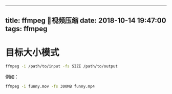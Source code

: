 ----
title: ffmpeg 视频压缩
date: 2018-10-14 19:47:00
tags: ffmpeg
----

# 目标大小模式
``` bash
ffmpeg -i /path/to/input -fs SIZE /path/to/output
```

例如：

``` bash
ffmpeg -i funny.mov -fs 300MB funny.mp4
```